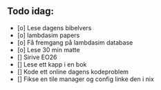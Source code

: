 ## Todo idag:

- [o] Lese dagens bibelvers
- [o] lambdasim papers
- [o] Få fremgang på lambdasim database
- [o] Lese 30 min matte
- [] Sirive EO26
- [] Lese ett kapp i en bok
- [] Kode ett online dagens kodeproblem
- [] Fikse en tile manager og config linke den i nix
